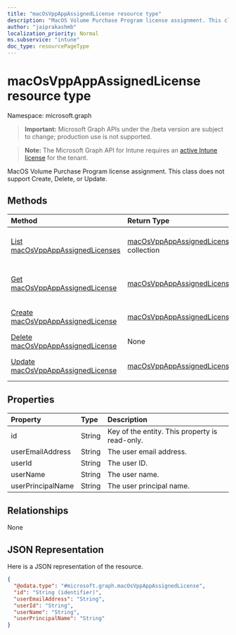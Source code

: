 ```yaml
---
title: "macOsVppAppAssignedLicense resource type"
description: "MacOS Volume Purchase Program license assignment. This class does not support Create, Delete, or Update."
author: "jaiprakashmb"
localization_priority: Normal
ms.subservice: "intune"
doc_type: resourcePageType
---
```


# macOsVppAppAssignedLicense resource type

Namespace: microsoft.graph
> **Important:** Microsoft Graph APIs under the /beta version are subject to change; production use is not supported.

> **Note:** The Microsoft Graph API for Intune requires an [active Intune license](https://go.microsoft.com/fwlink/?linkid=839381) for the tenant.


MacOS Volume Purchase Program license assignment. This class does not support Create, Delete, or Update.

## Methods
|Method|Return Type|Description|
|:---|:---|:---|
|[List macOsVppAppAssignedLicenses](../api/intune-apps-macosvppappassignedlicense-list.md)|[macOsVppAppAssignedLicense](../resources/intune-apps-macosvppappassignedlicense.md) collection|List properties and relationships of the [macOsVppAppAssignedLicense](../resources/intune-apps-macosvppappassignedlicense.md) objects.|
|[Get macOsVppAppAssignedLicense](../api/intune-apps-macosvppappassignedlicense-get.md)|[macOsVppAppAssignedLicense](../resources/intune-apps-macosvppappassignedlicense.md)|Read properties and relationships of the [macOsVppAppAssignedLicense](../resources/intune-apps-macosvppappassignedlicense.md) object.|
|[Create macOsVppAppAssignedLicense](../api/intune-apps-macosvppappassignedlicense-create.md)|[macOsVppAppAssignedLicense](../resources/intune-apps-macosvppappassignedlicense.md)|Create a new [macOsVppAppAssignedLicense](../resources/intune-apps-macosvppappassignedlicense.md) object.|
|[Delete macOsVppAppAssignedLicense](../api/intune-apps-macosvppappassignedlicense-delete.md)|None|Deletes a [macOsVppAppAssignedLicense](../resources/intune-apps-macosvppappassignedlicense.md).|
|[Update macOsVppAppAssignedLicense](../api/intune-apps-macosvppappassignedlicense-update.md)|[macOsVppAppAssignedLicense](../resources/intune-apps-macosvppappassignedlicense.md)|Update the properties of a [macOsVppAppAssignedLicense](../resources/intune-apps-macosvppappassignedlicense.md) object.|

## Properties
|Property|Type|Description|
|:---|:---|:---|
|id|String|Key of the entity. This property is read-only.|
|userEmailAddress|String|The user email address.|
|userId|String|The user ID.|
|userName|String|The user name.|
|userPrincipalName|String|The user principal name.|

## Relationships
None

## JSON Representation
Here is a JSON representation of the resource.
<!-- {
  "blockType": "resource",
  "keyProperty": "id",
  "@odata.type": "microsoft.graph.macOsVppAppAssignedLicense"
}
-->
``` json
{
  "@odata.type": "#microsoft.graph.macOsVppAppAssignedLicense",
  "id": "String (identifier)",
  "userEmailAddress": "String",
  "userId": "String",
  "userName": "String",
  "userPrincipalName": "String"
}
```

